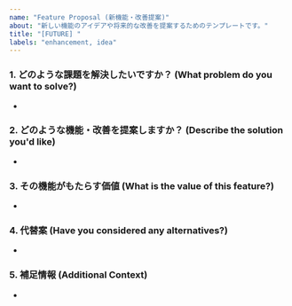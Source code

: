 ```yaml
---
name: "Feature Proposal (新機能・改善提案)"
about: "新しい機能のアイデアや将来的な改善を提案するためのテンプレートです。"
title: "[FUTURE] "
labels: "enhancement, idea"
---
```


### 1. どのような課題を解決したいですか？ (What problem do you want to solve?)
- 

### 2. どのような機能・改善を提案しますか？ (Describe the solution you'd like)
- 

### 3. その機能がもたらす価値 (What is the value of this feature?)
- 

### 4. 代替案 (Have you considered any alternatives?)
- 

### 5. 補足情報 (Additional Context)
- 
